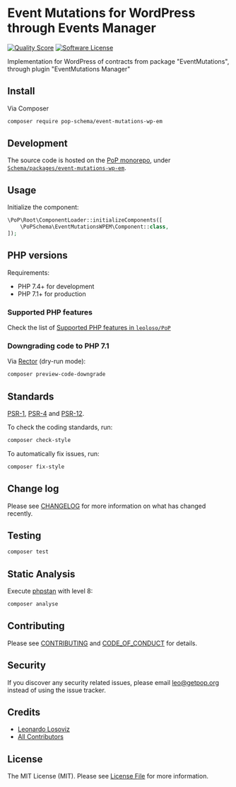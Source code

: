 # Event Mutations for WordPress through Events Manager

<!-- [![Build Status][ico-travis]][link-travis] -->
[![Quality Score][ico-code-quality]][link-code-quality]
[![Software License][ico-license]](LICENSE.md)

<!--
[![Latest Version on Packagist][ico-version]][link-packagist]
[![Coverage Status][ico-scrutinizer]][link-scrutinizer]
[![Total Downloads][ico-downloads]][link-downloads]
-->

Implementation for WordPress of contracts from package "EventMutations", through plugin "EventMutations Manager"

## Install

Via Composer

``` bash
composer require pop-schema/event-mutations-wp-em
```

## Development

The source code is hosted on the [PoP monorepo](https://github.com/leoloso/PoP), under [`Schema/packages/event-mutations-wp-em`](https://github.com/leoloso/PoP/tree/master/layers/Schema/packages/event-mutations-wp-em).

## Usage

Initialize the component:

``` php
\PoP\Root\ComponentLoader::initializeComponents([
    \PoPSchema\EventMutationsWPEM\Component::class,
]);
```

## PHP versions

Requirements:

- PHP 7.4+ for development
- PHP 7.1+ for production

### Supported PHP features

Check the list of [Supported PHP features in `leoloso/PoP`](https://github.com/leoloso/PoP/#supported-php-features)

### Downgrading code to PHP 7.1

Via [Rector](https://github.com/rectorphp/rector) (dry-run mode):

```bash
composer preview-code-downgrade
```

## Standards

[PSR-1](https://www.php-fig.org/psr/psr-1), [PSR-4](https://www.php-fig.org/psr/psr-4) and [PSR-12](https://www.php-fig.org/psr/psr-12).

To check the coding standards, run:

``` bash
composer check-style
```

To automatically fix issues, run:

``` bash
composer fix-style
```

## Change log

Please see [CHANGELOG](CHANGELOG.md) for more information on what has changed recently.

## Testing

``` bash
composer test
```

## Static Analysis

Execute [phpstan](https://github.com/phpstan/phpstan) with level 8:

``` bash
composer analyse
```

## Contributing

Please see [CONTRIBUTING](CONTRIBUTING.md) and [CODE_OF_CONDUCT](CODE_OF_CONDUCT.md) for details.

## Security

If you discover any security related issues, please email leo@getpop.org instead of using the issue tracker.

## Credits

- [Leonardo Losoviz][link-author]
- [All Contributors][link-contributors]

## License

The MIT License (MIT). Please see [License File](LICENSE.md) for more information.

[ico-version]: https://img.shields.io/packagist/v/pop-schema/event-mutations-wp-em.svg?style=flat-square
[ico-license]: https://img.shields.io/badge/license-MIT-brightgreen.svg?style=flat-square
[ico-travis]: https://img.shields.io/travis/pop-schema/event-mutations-wp-em/master.svg?style=flat-square
[ico-scrutinizer]: https://img.shields.io/scrutinizer/coverage/g/pop-schema/event-mutations-wp-em.svg?style=flat-square
[ico-code-quality]: https://img.shields.io/scrutinizer/g/pop-schema/event-mutations-wp-em.svg?style=flat-square
[ico-downloads]: https://img.shields.io/packagist/dt/pop-schema/event-mutations-wp-em.svg?style=flat-square

[link-packagist]: https://packagist.org/packages/pop-schema/event-mutations-wp-em
[link-travis]: https://travis-ci.org/pop-schema/event-mutations-wp-em
[link-scrutinizer]: https://scrutinizer-ci.com/g/pop-schema/event-mutations-wp-em/code-structure
[link-code-quality]: https://scrutinizer-ci.com/g/pop-schema/event-mutations-wp-em
[link-downloads]: https://packagist.org/packages/pop-schema/event-mutations-wp-em
[link-author]: https://github.com/leoloso
[link-contributors]: ../../../../../../contributors
